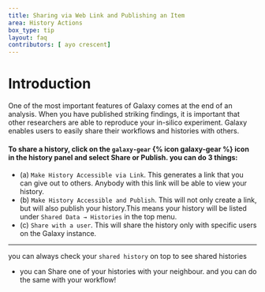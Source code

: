 ```yaml
---
title: Sharing via Web Link and Publishing an Item 
area: History Actions
box_type: tip
layout: faq
contributors: [ ayo crescent]
---
```

# Introduction

 One of the most important features of Galaxy comes at the end of an analysis. 
 When you have published striking findings, it is important that other researchers are able to reproduce your in-silico experiment. 
Galaxy enables users to easily share their workflows and histories with others.
  
#### To share a history, click on the `galaxy-gear` {% icon galaxy-gear %} icon in the history panel and select Share or Publish. you can do 3 things:

- (a) `Make History Accessible via Link`. This generates a link that you can give out to others. Anybody with this link will be able to view your history.
- (b) `Make History Accessible and Publish`. This will not only create a link, but will also publish your history.This means your history will be listed under `Shared Data → Histories` in the top menu.
- (c) `Share with a user`. This will share the history only with specific users on the Galaxy instance.
---
 you can always check your `shared history` on top to see shared histories
 - you can Share one of your histories with your neighbour. and you can do the same with your workflow!
